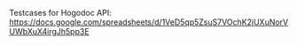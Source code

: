 Testcases for Hogodoc API: https://docs.google.com/spreadsheets/d/1VeD5qp5ZsuS7VOchK2jUXuNorVUWbXuX4irgJh5pp3E

